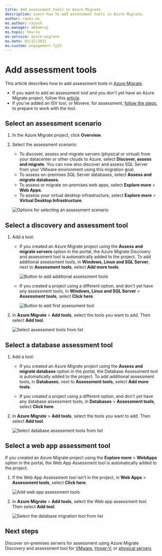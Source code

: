 ```yaml
---
title: Add assessment tools in Azure Migrate 
description: Learn how to add assessment tools in Azure Migrate. 
author: rashi-ms
ms.author: rajosh
ms.manager: abhemraj
ms.topic: how-to
ms.service: azure-migrate
ms.date: 03/22/2021
ms.custom: engagement-fy23
---
```



# Add assessment tools

This article describes how to add assessment tools in [Azure Migrate](./migrate-services-overview.md). 

- If you want to add an assessment tool and you don't yet have an Azure Migrate project, follow this [article](create-manage-projects.md).
- If you've added an ISV tool, or Movere, for assessment, [follow the steps](prepare-isv-movere.md), to prepare to work with the tool.

## Select an assessment scenario

1. In the Azure Migrate project, click **Overview**.
2. Select the assessment scenario:

    - To discover, assess and migrate servers (physical or virtual) from your datacenter or other clouds to Azure, select **Discover, assess and migrate**. You can now also discover and assess SQL Server from your VMware environment using this migration goal.
    - To assess on-premises SQL Server databases, select **Assess and migrate databases**.
    - To assess or migrate on-premises web apps,  select **Explore more** > **Web Apps**.
    - To assess your virtual desktop infrastructure, select **Explore more** > **Virtual Desktop Infrastructure**.

    ![Options for selecting an assessment scenario](./media/how-to-assess/assess-scenario.png)

## Select a discovery and assessment tool 


1. Add a tool:

    - If you created an Azure Migrate project using the **Assess and migrate servers** option in the portal, the Azure Migrate Discovery and assessment tool is automatically added to the project. To add additional assessment tools, in **Windows, Linux and SQL Server**, next to **Assessment tools**, select **Add more tools**.

         ![Button to add additional assessment tools](./media/how-to-assess/add-assessment-tool.png)

    - If you created a project using a different option, and don't yet have any assessment tools, in **Windows, Linux and SQL Server** > **Assessment tools**, select **Click here**.

        ![Button to add first assessment tool](./media/how-to-assess/no-assessment-tool.png)

2. In **Azure Migrate** > **Add tools**, select the tools you want to add. Then select **Add tool**.

    ![Select assessment tools from list](./media/how-to-assess/select-assessment-tool.png)



## Select a database assessment tool

1. Add a tool:

    - If you created an Azure Migrate project using the **Assess and migrate database** option in the portal, the Database Assessment tool is automatically added to the project. To add additional assessment tools, in **Databases**, next to **Assessment tools**, select **Add more tools**.

    - If you created a project using a different option, and don't yet have any database assessment tools, in **Databases** > **Assessment tools**, select **Click here**.

2. In **Azure Migrate** > **Add tools**, select the tools you want to add. Then select **Add tool**.

    ![Select database assessment tools from list](./media/how-to-assess/select-database-assessment-tool.png)


## Select a web app assessment tool

If you created an Azure Migrate project using the **Explore more** > **WebApps** option in the portal, the Web App Assessment tool is automatically added to the project. 


1. If the Web App Assessment tool isn't in the project, in **Web Apps** > **Assessment tools**, select **Click here**.
    
    ![Add web app assessment tools](./media/how-to-assess/no-web-app-assessment-tool.png)


2. In **Azure Migrate** > **Add tools**, select the Web app assessment tool. Then select **Add tool**.

    ![Select the database migration tool from list](./media/how-to-assess/select-web-app-assessment-tool.png)

 


## Next steps

Discover on-premises servers for assessment using Azure Migrate Discovery and assessment tool for [VMware](./tutorial-discover-vmware.md), [Hyper-V](./tutorial-discover-hyper-v.md), or [physical servers](./tutorial-discover-physical.md)